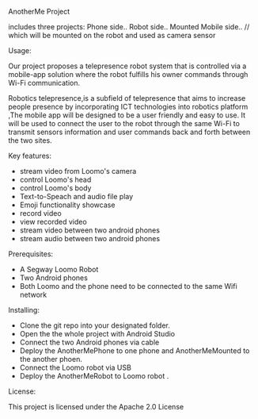 AnotherMe Project


includes three projects:
Phone side..
Robot side..
Mounted Mobile side.. // which will be mounted on the robot and used as camera sensor

Usage: 

Our  project proposes a telepresence robot system that is controlled via a mobile-app solution where the robot fulfills his owner commands through Wi-Fi communication.

Robotics telepresence,is a subfield of telepresence that aims to increase people presence by incorporating ICT technologies into robotics platform ,The mobile app will be designed to be a user friendly and easy to use. It will be used to connect the user to the robot through the same Wi-Fi to transmit sensors information and user commands back and forth between the two sites.


Key features:

- stream video from Loomo's camera 
- control Loomo's head 
- control Loomo's body 
- Text-to-Speach and audio file play 
- Emoji functionality showcase 
- record video 
- view recorded video 
- stream video between two android phones
- stream audio between two android phones


Prerequisites:

- A Segway Loomo Robot
- Two Android phones
- Both Loomo and the phone need to be connected to the same Wifi network


Installing:

- Clone the git repo into your designated folder.
- Open the the whole project with Android Studio
- Connect the two Android phones via cable 
- Deploy the AnotherMePhone to one phone and AnotherMeMounted to the another phoen.
- Connect the Loomo robot via USB 
- Deploy the AnotherMeRobot to Loomo robot .

License:

This project is licensed under the Apache 2.0 License
